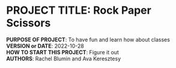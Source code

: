 

# **PROJECT TITLE**: Rock Paper Scissors
**PURPOSE OF PROJECT**: To have fun and learn how about classes   
**VERSION or DATE**: 2022-10-28   
**HOW TO START THIS PROJECT**: Figure it out    
**AUTHORS**: Rachel Blumin and Ava Keresztesy 
